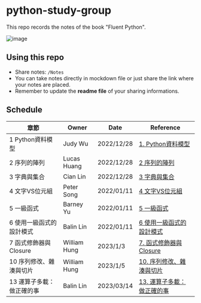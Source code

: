 # python-study-group
This repo records the notes of the book "Fluent Python".

![image](https://user-images.githubusercontent.com/69409373/216548888-a1779914-558e-458a-b190-f68ec9d60a54.png)


## Using this repo
- Share notes: `/Notes`
- You can take notes directly in mockdown file or just share the link where your notes are placed.
- Remember to update the **readme file** of your sharing informations.

## Schedule

| 章節                     | Owner        | Date       | Reference                                                        |
| ------------------------ | ------------ | ---------- | ---------------------------------------------------------------- |
| 1 Python資料模型         | Judy Wu      | 2022/12/28 | [1. Python資料模型](Notes/1.%20Python資料模型.md)                |
| 2 序列的陣列             | Lucas Huang  | 2022/12/28 | [2 序列的陣列](Notes/2.%20序列的陣列.md)                         |
| 3 字典與集合             | Cian Lin     | 2022/12/28 | [3 字典與集合](Notes/3.%20字典與集合.md)                         |
| 4 文字VS位元組           | Peter Song   | 2022/01/11 | [4 文字VS位元組](Notes/4.%20文字VS位元組.md)                     |
| 5 一級函式               | Barney Yu    | 2022/01/11 | [5 一級函式](Notes/5.%20一級函式.md)                             |
| 6 使用一級函式的設計模式 | Balin Lin    | 2022/01/11 | [6 使用一級函式的設計模式](Notes/6.%20使用一級函式的設計模式.md) |
| 7 函式修飾器與Closure    | William Hung | 2023/1/3   | [7. 函式修飾器與Closure](Notes/7.%20函式修飾器與Closure.md) |
| 10 序列修改、雜湊與切片 | William Hung | 2023/1/5 |[10. 序列修改、雜湊與切片](Notes/10.%20序列修改、雜湊與切片.md) |
| 13 運算子多載：做正確的事 | Balin Lin    | 2023/03/14 | [13. 運算子多載：做正確的事](Notes/13.%20運算子多載：做正確的事.md) |
